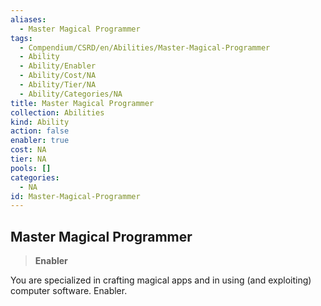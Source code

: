 ```yaml
---
aliases:
  - Master Magical Programmer
tags:
  - Compendium/CSRD/en/Abilities/Master-Magical-Programmer
  - Ability
  - Ability/Enabler
  - Ability/Cost/NA
  - Ability/Tier/NA
  - Ability/Categories/NA
title: Master Magical Programmer
collection: Abilities
kind: Ability
action: false
enabler: true
cost: NA
tier: NA
pools: []
categories:
  - NA
id: Master-Magical-Programmer
---
```

## Master Magical Programmer   
>**Enabler**  
    
You are specialized in crafting magical apps and in using (and exploiting) computer software. Enabler.  
  
  
